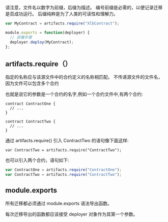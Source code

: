 请注意，文件名以数字为前缀，后缀为描述。 编号前缀是必需的，以便记录迁移是否成功运行。 后缀纯粹是为了人类的可读性和理解力。
```js
var MyContract = artifacts.require("XlbContract");

module.exports = function(deployer) {
  // 部署步骤
  deployer.deploy(MyContract);
};
```
## artifacts.require（）
指定的名称应与该源文件中的合约定义的名称相匹配。 不传递源文件的文件名，因为文件可以包含多个合约

也就是说它的参数是一个合约的名字,例如一个合约文件中,有两个合约:
```
contract ContractOne {
  // ...
}

contract ContractTwo {
  // ...
}
```

通过 artifacts.require() 引入 ContractTwo 的语句像下面这样:
``` 
var ContractTwo = artifacts.require("ContractTwo");
```

也可以引入两个合约，语句如下:
```js
var ContractOne = artifacts.require("ContractOne");
var ContractTwo = artifacts.require("ContractTwo");
```
## module.exports
所有迁移都必须通过 module.exports 语法导出函数。

每次迁移导出的函数都应该接受 deployer 对象作为其第一个参数。

